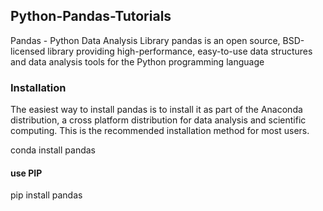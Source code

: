 ## Python-Pandas-Tutorials

Pandas - Python Data Analysis Library
pandas is an open source, BSD-licensed library providing high-performance,
easy-to-use data structures and data analysis tools for the Python programming language

### Installation

The easiest way to install pandas is to install it as part of the Anaconda distribution, a cross platform distribution 
for data analysis and scientific computing. This is the recommended installation method for most users.

conda install pandas

#### use PIP
pip install pandas
